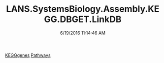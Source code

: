 ﻿---
title: LANS.SystemsBiology.Assembly.KEGG.DBGET.LinkDB
date: 6/19/2016 11:14:46 AM
---

[KEGGgenes](T-LANS.SystemsBiology.Assembly.KEGG.DBGET.LinkDB.KEGGgenes.html)
[Pathways](T-LANS.SystemsBiology.Assembly.KEGG.DBGET.LinkDB.Pathways.html)
